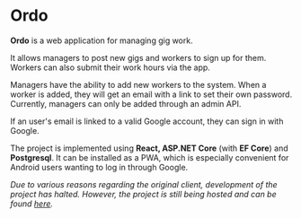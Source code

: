 # Ordo

**Ordo** is a web application for managing gig work.

It allows managers to post new gigs and workers to sign up for them. Workers can also submit their work hours via the app.

Managers have the ability to add new workers to the system. When a worker is added, they will get an email with a link to set their own password. Currently, managers can only be added through an admin API.

If an user's email is linked to a valid Google account, they can sign in with Google.

The project is implemented using **React, ASP.NET Core** (with **EF Core**) and **Postgresql**. It can be installed as a PWA, which is especially convenient for Android users wanting to log in through Google.

_Due to various reasons regarding the original client, development of the project has halted. However, the project is still being hosted and can be found [here](https://ordo.radiak.fi/)._
